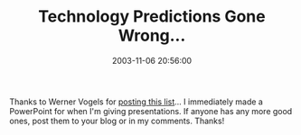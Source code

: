 ﻿---
layout: post
title: "Technology Predictions Gone Wrong..."
comments: false
date: 2003-11-06 20:56:00
updated: 2004-05-01 16:16:00
categories:
 - Technology
subtext-id: 05d7d00e-f071-4d59-a0f3-7c5a7a647d88
alias: /blog/Technology-Predictions-Gone-Wrong.aspx
---


Thanks to Werner Vogels for [posting this list](http://weblogs.cs.cornell.edu/AllThingsDistributed/archives/000322.html)... I immediately made a PowerPoint for when I'm giving presentations. If anyone has any more good ones, post them to your blog or in my comments. Thanks!

